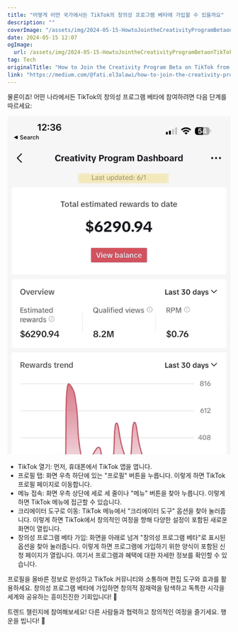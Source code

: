 ```yaml
---
title: "어떻게 어떤 국가에서든 TikTok의 창의성 프로그램 베타에 가입할 수 있을까요"
description: ""
coverImage: "/assets/img/2024-05-15-HowtoJointheCreativityProgramBetaonTikTokfromAnyCountry_0.png"
date: 2024-05-15 12:07
ogImage: 
  url: /assets/img/2024-05-15-HowtoJointheCreativityProgramBetaonTikTokfromAnyCountry_0.png
tag: Tech
originalTitle: "How to Join the Creativity Program Beta on TikTok from Any Country"
link: "https://medium.com/@fati.el3alawi/how-to-join-the-creativity-program-beta-on-tiktok-from-any-country-3f59a2aea2bf"
---
```



물론이죠! 어떤 나라에서든 TikTok의 창의성 프로그램 베타에 참여하려면 다음 단계를 따르세요:

![How to Join the Creativity Program Beta on TikTok from Any Country](/assets/img/2024-05-15-HowtoJointheCreativityProgramBetaonTikTokfromAnyCountry_0.png)

- TikTok 열기: 먼저, 휴대폰에서 TikTok 앱을 엽니다.
- 프로필 탭: 화면 우측 하단에 있는 "프로필" 버튼을 누릅니다. 이렇게 하면 TikTok 프로필 페이지로 이동합니다.
- 메뉴 접속: 화면 우측 상단에 세로 세 줄이나 "메뉴" 버튼을 찾아 누릅니다. 이렇게 하면 TikTok 메뉴에 접근할 수 있습니다.
- 크리에이터 도구로 이동: TikTok 메뉴에서 "크리에이터 도구" 옵션을 찾아 눌러줍니다. 이렇게 하면 TikTok에서 창의적인 여정을 향해 다양한 설정이 포함된 새로운 화면이 열립니다.
- 창의성 프로그램 베타 가입: 화면을 아래로 넘겨 "창의성 프로그램 베타"로 표시된 옵션을 찾아 눌러줍니다. 이렇게 하면 프로그램에 가입하기 위한 양식이 포함된 신청 페이지가 열립니다. 여기서 프로그램과 혜택에 대한 자세한 정보를 확인할 수 있습니다.

프로필을 올바른 정보로 완성하고 TikTok 커뮤니티와 소통하며 편집 도구와 효과를 활용하세요. 창의성 프로그램 베타에 가입하면 창의적 잠재력을 탐색하고 독특한 시각을 세계와 공유하는 흥미진진한 기회입니다! 🌟



트렌드 챌린지에 참여해보세요! 다른 사람들과 협력하고 창의적인 여정을 즐기세요. 행운을 빕니다! 🌟